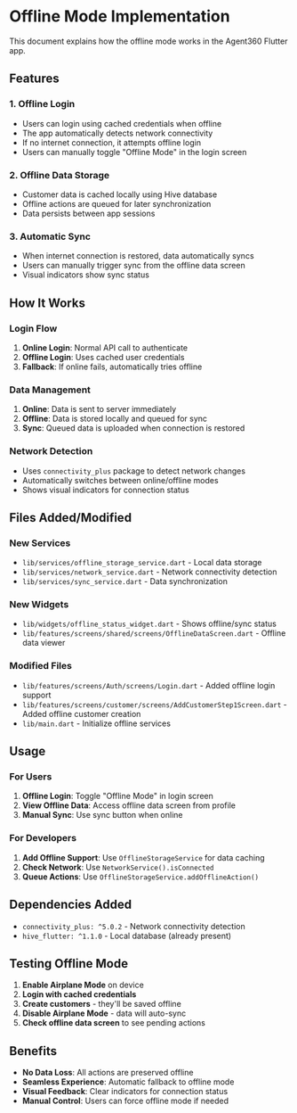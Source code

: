 # Offline Mode Implementation

This document explains how the offline mode works in the Agent360 Flutter app.

## Features

### 1. **Offline Login**
- Users can login using cached credentials when offline
- The app automatically detects network connectivity
- If no internet connection, it attempts offline login
- Users can manually toggle "Offline Mode" in the login screen

### 2. **Offline Data Storage**
- Customer data is cached locally using Hive database
- Offline actions are queued for later synchronization
- Data persists between app sessions

### 3. **Automatic Sync**
- When internet connection is restored, data automatically syncs
- Users can manually trigger sync from the offline data screen
- Visual indicators show sync status

## How It Works

### Login Flow
1. **Online Login**: Normal API call to authenticate
2. **Offline Login**: Uses cached user credentials
3. **Fallback**: If online fails, automatically tries offline

### Data Management
1. **Online**: Data is sent to server immediately
2. **Offline**: Data is stored locally and queued for sync
3. **Sync**: Queued data is uploaded when connection is restored

### Network Detection
- Uses `connectivity_plus` package to detect network changes
- Automatically switches between online/offline modes
- Shows visual indicators for connection status

## Files Added/Modified

### New Services
- `lib/services/offline_storage_service.dart` - Local data storage
- `lib/services/network_service.dart` - Network connectivity detection
- `lib/services/sync_service.dart` - Data synchronization

### New Widgets
- `lib/widgets/offline_status_widget.dart` - Shows offline/sync status
- `lib/features/screens/shared/screens/OfflineDataScreen.dart` - Offline data viewer

### Modified Files
- `lib/features/screens/Auth/screens/Login.dart` - Added offline login support
- `lib/features/screens/customer/screens/AddCustomerStep1Screen.dart` - Added offline customer creation
- `lib/main.dart` - Initialize offline services

## Usage

### For Users
1. **Offline Login**: Toggle "Offline Mode" in login screen
2. **View Offline Data**: Access offline data screen from profile
3. **Manual Sync**: Use sync button when online

### For Developers
1. **Add Offline Support**: Use `OfflineStorageService` for data caching
2. **Check Network**: Use `NetworkService().isConnected`
3. **Queue Actions**: Use `OfflineStorageService.addOfflineAction()`

## Dependencies Added
- `connectivity_plus: ^5.0.2` - Network connectivity detection
- `hive_flutter: ^1.1.0` - Local database (already present)

## Testing Offline Mode

1. **Enable Airplane Mode** on device
2. **Login with cached credentials**
3. **Create customers** - they'll be saved offline
4. **Disable Airplane Mode** - data will auto-sync
5. **Check offline data screen** to see pending actions

## Benefits

- **No Data Loss**: All actions are preserved offline
- **Seamless Experience**: Automatic fallback to offline mode
- **Visual Feedback**: Clear indicators for connection status
- **Manual Control**: Users can force offline mode if needed

